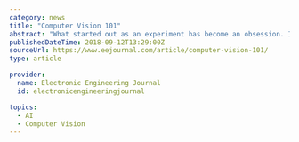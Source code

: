 ```yaml
---
category: news
title: "Computer Vision 101"
abstract: "What started out as an experiment has become an obsession. I wanted to see what happened to the dinosaurs. I confess, I have (or had) two big concrete dinosaurs in my backyard. They’re awkward and massive and weigh about 200–300 pounds each. They look ..."
publishedDateTime: 2018-09-12T13:29:00Z
sourceUrl: https://www.eejournal.com/article/computer-vision-101/
type: article

provider:
  name: Electronic Engineering Journal
  id: electronicengineeringjournal

topics:
  - AI
  - Computer Vision
---
```

